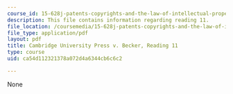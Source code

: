 ```yaml
---
course_id: 15-628j-patents-copyrights-and-the-law-of-intellectual-property-spring-2013
description: This file contains information regarding reading 11.
file_location: /coursemedia/15-628j-patents-copyrights-and-the-law-of-intellectual-property-spring-2013/ca54d112321378a072d4a6344cb6c6c2_MIT15_628JS13_read11.pdf
file_type: application/pdf
layout: pdf
title: Cambridge University Press v. Becker, Reading 11
type: course
uid: ca54d112321378a072d4a6344cb6c6c2

---
```

None